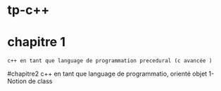 # tp-c++

# chapitre 1
	c++ en tant que language de programmation precedural (c avancée )
#chapitre2
	c++ en tant que language de programmatio, orienté objet 
		1- Notion de class 
		
	
 
